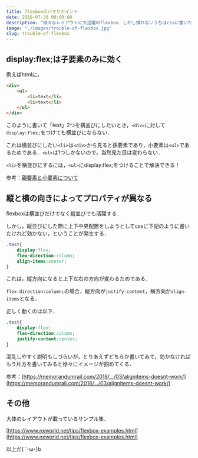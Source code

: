 ```yaml
---
title: flexboxのハマりポイント
date: 2018-07-30 00:00:00
description: "様々なレイアウトに大活躍のflexbox．しかし慣れないうちはcssに書いたのに効かねええええということが多々ある．そんたときに落ち着けるよう，いくつかのパターンを紹介する！"
image: "./images/trouble-of-flexbox.jpg"
slug: trouble-of-flexbox
---
```


## **display:flex;は子要素のみに効く**

例えばhtmlに，

```html
<div>
    <ul>
        <li>text</li>
        <li>text</li>
    </ul>
</div>
```

このように書いて「text」2つを横並びにしたいとき，`<div>`に対して`display:flex;`をつけても横並びにならない．

これは横並びにしたい`<li>`は`<div>`から見ると孫要素であり，小要素は`<ul>`であるためである．`<ul>`は1つしかないので，当然見た目は変わらない．

`<li>`を横並びにするには，`<ul>`にdisplay:flex;をつけることで解決できる！

参考：[親要素と小要素について](https://qiita.com/NoxGit/items/0fe9cbbf72db3e6b2eea)

## **縦と横の向きによってプロパティが異なる**

flexboxは横並びだけでなく縦並びでも活躍する．

しかし，縦並びにした際に上下中央配置をしようとしてcssに下記のように書いたけれど効かない，ということが発生する．

```css
.test{
    display:flex;
    flex-direction:column;
    align-items:center;
}
```

これは，縦方向になると上下左右の方向が変わるためである．

`flex-direction:column;`の場合，縦方向が`justify-content`，横方向が`align-items`となる．

正しく動くのは以下．

```css
.test{
    display:flex;
    flex-direction:column;
    justify-content:center;
}
```

混乱しやすく説明もしづらいが，とりあえずどちらか書いてみて，効かなければもう片方を書いてみると徐々にイメージが掴めてくる．

参考：[https://memorandumrail.com/2018/…/03/alignitems-doesnt-work/](https://memorandumrail.com/2018/…/03/alignitems-doesnt-work/)

## **その他**

大体のレイアウトが載っているサンプル集．

[https://www.nxworld.net/tips/flexbox-examples.html](https://www.nxworld.net/tips/flexbox-examples.html)

以上だ( `･ω･)b
